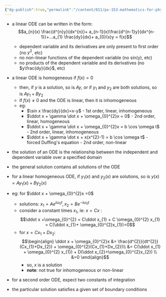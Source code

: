 ```yaml
---
{"dg-publish":true,"permalink":"/content/011/px-153-mathematics-for-physicists/term-1/px-153-d-second-order-od-es/px-153-d1-definitions/","noteIcon":"1","created":"2025-08-27T13:14:08.761+01:00","updated":"2024-11-26T19:37:03.000+00:00"}
---
```


- a linear ODE can be written  in the form: 
$$a_{n}(x) \frac{d^{n}y}{dx^{n}}+ a_{n-1}(x)\frac{d^{n-1}y}{dx^{n-1}}+...a_{1} \frac{dy}{dx}+ a_{0}(x)y = f(x)$$
	- dependent variable and its derivatives are only present to first order (no $y^2$, etc)
	- no non-linear functions of the dependent variable (no sin(y), etc)
	- no products of the dependent variable and its derivatives (no $y\frac{dy}{dx}$, etc)

- a linear ODE is homogeneous if $f(x)=0$
	- then, if $y$ is a solution, so is $Ay$, or if $y_1$ and $y_2$ are both solutions, so is $Ay_{1}+By_2$ 
	- if $f(x) \neq 0$ and the ODE is linear, then it is inhomogeneous
	- eg: 
		- $\sin x \frac{dy}{dx}=x-y$ - 1st order, linear, inhomogeneous
		- $\ddot x + \gamma \dot x + \omega_{0}^{2}x = 0$ - 2nd order, linear, homogeneous
		- $\ddot x + \gamma \dot x + \omega_{0}^{2}x = b \cos \omega t$ - 2nd order, linear, inhomogeneous
		-  $\ddot x + \gamma \dot x + x(x^{2}-1) = b \cos \omega t$ - forced Duffing's equation - 2nd order, non-linear

- the solution of an ODE is the relationship between the independent and dependent variable over a specified domain
- the general solution contains all solutions of the ODE 
- for a linear homogeneous ODE, if $y_1(x)$ and $y_2(x)$ are solutions, so is $y(x)= Ay_1(x)+By_2(x)$
- eg: for $\ddot x + \omega_{0}^{2}x =0$
	- solutions: $x_{1}=Ae^{i\omega_{0}t}, x_{2}=Be^{-i\omega_{0}t}$
	- consider a constant times $x_{1}$, ie: $x=Cx$ : 
	$$\ddot x +\omega_{0}^{2} = C\ddot x_{1} + C \omega_{0}^{2} x_{1} = C(\ddot x_{1}+ \omega_{0}^{2}x_{1})=0$$
	- for $x=Cx_{1}+Dx_{2}$: 
	$$\begin{align}
	  \ddot x + \omega_{0}^{2}x &= \frac{d^{2}}{dt^{2}} (Cx_{1}+Dx_{2}) + \omega_{0}^{2}(Cx_{1}+Dx_{2})\\
	  &= C(\ddot x_{1} + \omega_{0}^{2} x_{1}) + D(\ddot x_{2}+\omega_{0}^{2}x_{2}) \\
	  &=0
	  \end{align}$$
	  - so, $x$ is a solution
	  - **note**: not true for inhomogeneous or non-linear
- for a second order ODE, expect two constants of integration
- the particular solution satisfies a given set of boundary conditions